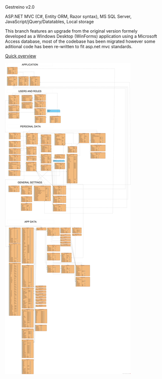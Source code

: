Gestreino v2.0

ASP.NET MVC (C#, Entity ORM, Razor syntax), MS SQL Server, JavaScript/jQuery/Datatables, Local storage

This branch features an upgrade from the original version formely developed as a Windows Desktop (WinForms) application using a Microsoft Access database, most of the codebase has been migrated however some aditional code has been re-written to fit asp.net mvc standards.

<a href="https://gestreino.pt/home/help" target="_blank">Quick overview</a>

<img src="https://github.com/heraldosonhi/Gestreino/blob/master/Gestreino/GestreinoERD.jpg">

